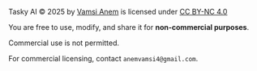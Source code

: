 Tasky AI © 2025 by [Vamsi Anem](https://github.com/anemvamsi4) is licensed under 
[CC BY-NC 4.0](https://creativecommons.org/licenses/by-nc/4.0/)

You are free to use, modify, and share it for **non-commercial purposes**.

Commercial use is not permitted.  

For commercial licensing, contact `anemvamsi4@gmail.com`.